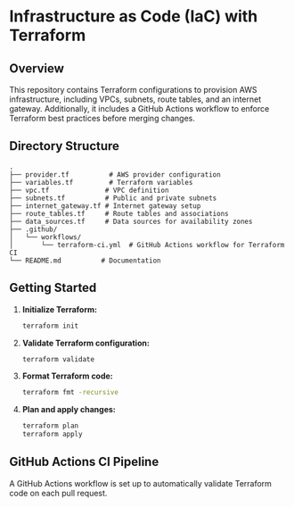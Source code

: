 # Infrastructure as Code (IaC) with Terraform

## Overview
This repository contains Terraform configurations to provision AWS infrastructure, including VPCs, subnets, route tables, and an internet gateway. Additionally, it includes a GitHub Actions workflow to enforce Terraform best practices before merging changes.

## Directory Structure
```
.
├── provider.tf          # AWS provider configuration
├── variables.tf         # Terraform variables
├── vpc.tf              # VPC definition
├── subnets.tf          # Public and private subnets
├── internet_gateway.tf # Internet gateway setup
├── route_tables.tf     # Route tables and associations
├── data_sources.tf     # Data sources for availability zones
├── .github/
│   └── workflows/
│       └── terraform-ci.yml  # GitHub Actions workflow for Terraform CI
└── README.md          # Documentation
```

## Getting Started

1. **Initialize Terraform:**
   ```sh
   terraform init
   ```

2. **Validate Terraform configuration:**
   ```sh
   terraform validate
   ```

3. **Format Terraform code:**
   ```sh
   terraform fmt -recursive
   ```

4. **Plan and apply changes:**
   ```sh
   terraform plan
   terraform apply
   ```

## GitHub Actions CI Pipeline
A GitHub Actions workflow is set up to automatically validate Terraform code on each pull request.